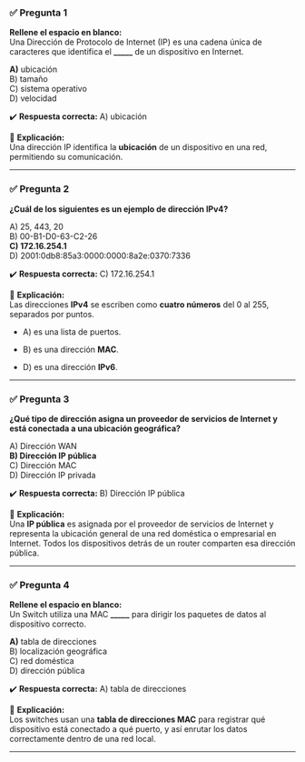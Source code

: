 
### ✅ Pregunta 1

**Rellene el espacio en blanco:**  
Una Dirección de Protocolo de Internet (IP) es una cadena única de caracteres que identifica el **_____** de un dispositivo en Internet.

**A)** ubicación  
B) tamaño  
C) sistema operativo  
D) velocidad

✔️ **Respuesta correcta:** A) ubicación

📌 **Explicación:**  
Una dirección IP identifica la **ubicación** de un dispositivo en una red, permitiendo su comunicación.

---

### ✅ Pregunta 2

**¿Cuál de los siguientes es un ejemplo de dirección IPv4?**

A) 25, 443, 20  
B) 00-B1-D0-63-C2-26  
**C) 172.16.254.1**  
D) 2001:0db8:85a3:0000:0000:8a2e:0370:7336

✔️ **Respuesta correcta:** C) 172.16.254.1

📌 **Explicación:**  
Las direcciones **IPv4** se escriben como **cuatro números** del 0 al 255, separados por puntos.

- A) es una lista de puertos.
    
- B) es una dirección **MAC**.
    
- D) es una dirección **IPv6**.
    

---

### ✅ Pregunta 3

**¿Qué tipo de dirección asigna un proveedor de servicios de Internet y está conectada a una ubicación geográfica?**

A) Dirección WAN  
**B) Dirección IP pública**  
C) Dirección MAC  
D) Dirección IP privada

✔️ **Respuesta correcta:** B) Dirección IP pública

📌 **Explicación:**  
Una **IP pública** es asignada por el proveedor de servicios de Internet y representa la ubicación general de una red doméstica o empresarial en Internet. Todos los dispositivos detrás de un router comparten esa dirección pública.

---

### ✅ Pregunta 4

**Rellene el espacio en blanco:**  
Un Switch utiliza una MAC **_____** para dirigir los paquetes de datos al dispositivo correcto.

**A)** tabla de direcciones  
B) localización geográfica  
C) red doméstica  
D) dirección pública

✔️ **Respuesta correcta:** A) tabla de direcciones

📌 **Explicación:**  
Los switches usan una **tabla de direcciones MAC** para registrar qué dispositivo está conectado a qué puerto, y así enrutar los datos correctamente dentro de una red local.

---

